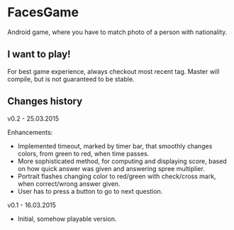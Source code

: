 # FacesGame
Android game, where you have to match photo of a person with nationality.


## I want to play!

For best game experience, always checkout most recent tag. Master will compile, but is not guaranteed to be stable.


## Changes history

v0.2 - 25.03.2015

Enhancements:

* Implemented timeout, marked by timer bar, that smoothly changes colors, from green to red, when time passes.
* More sophisticated method, for computing and displaying score, based on how quick answer was given and answering spree multiplier.
* Portrait flashes changing color to red/green with check/cross mark, when correct/wrong answer given.
* User has to press a button to go to next question.

v0.1 - 16.03.2015 

* Initial, somehow playable version.
